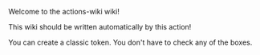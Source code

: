 Welcome to the actions-wiki wiki!

This wiki should be written automatically by this action!

You can create a classic token. You don't have to check any of the boxes.
